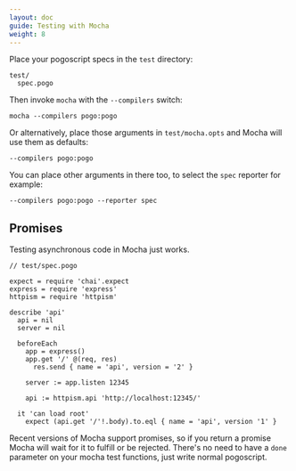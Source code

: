 ```yaml
---
layout: doc
guide: Testing with Mocha
weight: 8
---
```


Place your pogoscript specs in the `test` directory:

    test/
      spec.pogo

Then invoke `mocha` with the `--compilers` switch:

    mocha --compilers pogo:pogo

Or alternatively, place those arguments in `test/mocha.opts` and Mocha will use them as defaults:

    --compilers pogo:pogo

You can place other arguments in there too, to select the `spec` reporter for example:

    --compilers pogo:pogo --reporter spec

## Promises

Testing asynchronous code in Mocha just works.

    // test/spec.pogo

    expect = require 'chai'.expect
    express = require 'express'
    httpism = require 'httpism'

    describe 'api'
      api = nil
      server = nil

      beforeEach
        app = express()
        app.get '/' @(req, res)
          res.send { name = 'api', version = '2' }

        server := app.listen 12345

        api := httpism.api 'http://localhost:12345/'

      it 'can load root'
        expect (api.get '/'!.body).to.eql { name = 'api', version '1' }

Recent versions of Mocha support promises, so if you return a promise Mocha will wait for it to fulfill or be rejected. There's no need to have a `done` parameter on your mocha test functions, just write normal pogoscript.
